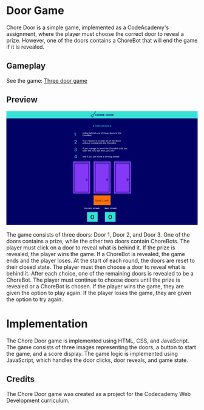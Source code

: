 # Door Game
Chore Door is a simple game, implemented as a CodeAcademy's assignment, where the player must choose the correct door to reveal a prize. However, one of the doors contains a ChoreBot that will end the game if it is revealed.

## Gameplay
See the game: [Three door game](https://tokyohmachine.github.io/three-door-game/)

## Preview
![Game](https://github.com/tokyohmachine/three-door-game/blob/main/Image/Screenshot-Chore%20Door!.png)

The game consists of three doors: Door 1, Door 2, and Door 3. One of the doors contains a prize, while the other two doors contain ChoreBots. 
The player must click on a door to reveal what is behind it. If the prize is revealed, the player wins the game. If a ChoreBot is revealed, the game ends and the player loses.
At the start of each round, the doors are reset to their closed state. The player must then choose a door to reveal what is behind it. After each choice, one of the remaining doors is revealed to be a ChoreBot. The player must continue to choose doors until the prize is revealed or a ChoreBot is chosen.
If the player wins the game, they are given the option to play again. If the player loses the game, they are given the option to try again.

# Implementation
The Chore Door game is implemented using HTML, CSS, and JavaScript. The game consists of three images representing the doors, a button to start the game, and a score display. 
The game logic is implemented using JavaScript, which handles the door clicks, door reveals, and game state.


## Credits
The Chore Door game was created as a project for the Codecademy Web Development curriculum.


